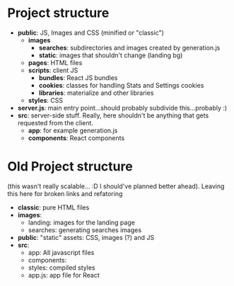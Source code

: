 # Project structure
- **public**: JS, Images and CSS (minified or "classic")
    - **images**
        - **searches**: subdirectories and images created by generation.js
        - **static**: images that shouldn't change (landing bg)
    - **pages**: HTML files
    - **scripts**: client JS
        - **bundles**: React JS bundles
        - **cookies**: classes for handling Stats and Settings cookies
        - **libraries**: materialize and other libraries
    - **styles**: CSS
- **server.js**: main entry point...should probably subdivide this...probably :)
- **src**: server-side stuff. Really, here shouldn't be anything that gets requested from the client.
    - **app**: for example generation.js
    - **components**: React components





# Old Project structure
(this wasn't really scalable... :D I should've planned better ahead).
Leaving this here for broken links and refatoring
- **classic**: pure HTML files
- **images**:
    - landing: images for the landing page
    - searches: generating searches images
- **public**: "static" assets: CSS, images (?) and JS
- **src**:
    - app: All javascript files
    - components:
    - styles: compiled styles
    - app.js: app file for React